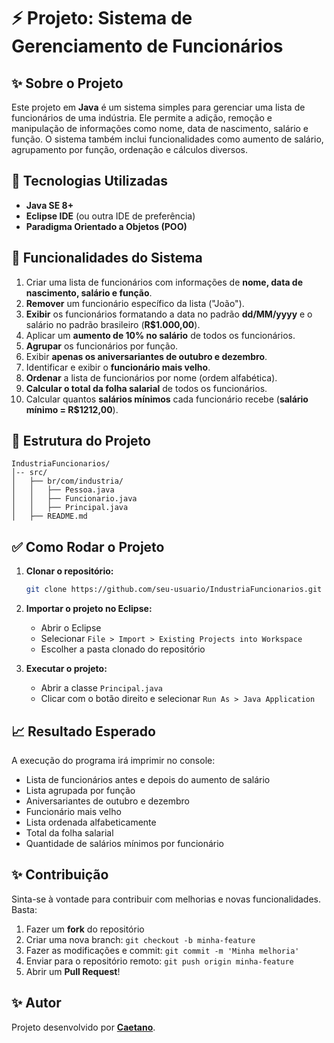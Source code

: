 # ⚡ Projeto: Sistema de Gerenciamento de Funcionários

## ✨ Sobre o Projeto
Este projeto em **Java** é um sistema simples para gerenciar uma lista de funcionários de uma indústria. Ele permite a adição, remoção e manipulação de informações como nome, data de nascimento, salário e função. O sistema também inclui funcionalidades como aumento de salário, agrupamento por função, ordenação e cálculos diversos.

## 🔧 Tecnologias Utilizadas
- **Java SE 8+**
- **Eclipse IDE** (ou outra IDE de preferência)
- **Paradigma Orientado a Objetos (POO)**

## 🔮 Funcionalidades do Sistema

1. Criar uma lista de funcionários com informações de **nome, data de nascimento, salário e função**.
2. **Remover** um funcionário específico da lista ("João").
3. **Exibir** os funcionários formatando a data no padrão **dd/MM/yyyy** e o salário no padrão brasileiro (**R$1.000,00**).
4. Aplicar um **aumento de 10% no salário** de todos os funcionários.
5. **Agrupar** os funcionários por função.
6. Exibir **apenas os aniversariantes de outubro e dezembro**.
7. Identificar e exibir o **funcionário mais velho**.
8. **Ordenar** a lista de funcionários por nome (ordem alfabética).
9. **Calcular o total da folha salarial** de todos os funcionários.
10. Calcular quantos **salários mínimos** cada funcionário recebe (**salário mínimo = R$1212,00**).

## 🏢 Estrutura do Projeto
```
IndustriaFuncionarios/
│-- src/
│   ├── br/com/industria/
│   │   ├── Pessoa.java
│   │   ├── Funcionario.java
│   │   ├── Principal.java
│   ├── README.md
```

## ✅ Como Rodar o Projeto

1. **Clonar o repositório:**
   ```sh
   git clone https://github.com/seu-usuario/IndustriaFuncionarios.git
   ```

2. **Importar o projeto no Eclipse:**
   - Abrir o Eclipse
   - Selecionar `File > Import > Existing Projects into Workspace`
   - Escolher a pasta clonado do repositório

3. **Executar o projeto:**
   - Abrir a classe `Principal.java`
   - Clicar com o botão direito e selecionar `Run As > Java Application`

## 📈 Resultado Esperado
A execução do programa irá imprimir no console:

- Lista de funcionários antes e depois do aumento de salário
- Lista agrupada por função
- Aniversariantes de outubro e dezembro
- Funcionário mais velho
- Lista ordenada alfabeticamente
- Total da folha salarial
- Quantidade de salários mínimos por funcionário

## ✨ Contribuição
Sinta-se à vontade para contribuir com melhorias e novas funcionalidades. Basta:
1. Fazer um **fork** do repositório
2. Criar uma nova branch: `git checkout -b minha-feature`
3. Fazer as modificações e commit: `git commit -m 'Minha melhoria'`
4. Enviar para o repositório remoto: `git push origin minha-feature`
5. Abrir um **Pull Request**!

## ✨ Autor
Projeto desenvolvido por **[Caetano](https://github.com/alyssoncaetano)**.

